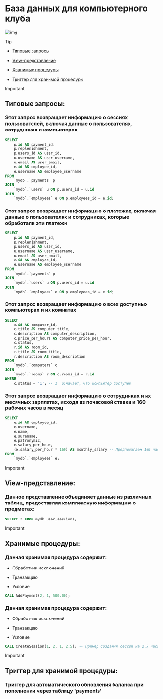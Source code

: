 # База данных для компьютерного клуба
![img]([https://github.com/Cainones/Auction_DB/blob/main/Auction_ERD.png](https://github.com/skeletus-design/course_work/blob/main/er.png?raw=true))

>[!TIP]
+ [Типовые запросы](#Типовые-запросы)
- [View-представление](#View-представление)
* [Хранимые процедуры](#Хранимые-процедуры)
+ [Триггер для хранимой процедуры](#Триггер-для-хранимой-процедуры)

> [!IMPORTANT]
> ## Типовые запросы:

### Этот запрос возвращает информацию о сессиях пользователей, включая данные о пользователях, сотрудниках и компьютерах

```sql
SELECT 
    p.id AS payment_id,
    p.replenishment,
    p.users_id AS user_id,
    u.username AS user_username,
    u.email AS user_email,
    e.id AS employee_id,
    e.username AS employee_username
FROM 
    `mydb`.`payments` p
JOIN 
    `mydb`.`users` u ON p.users_id = u.id
JOIN 
    `mydb`.`employees` e ON p.employees_id = e.id;
```

### Этот запрос возвращает информацию о платежах, включая данные о пользователях и сотрудниках, которые обработали эти платежи

```sql
SELECT 
    p.id AS payment_id,
    p.replenishment,
    p.users_id AS user_id,
    u.username AS user_username,
    u.email AS user_email,
    e.id AS employee_id,
    e.username AS employee_username
FROM 
    `mydb`.`payments` p
JOIN 
    `mydb`.`users` u ON p.users_id = u.id
JOIN 
    `mydb`.`employees` e ON p.employees_id = e.id;
```

### Этот запрос возвращает информацию о всех доступных компьютерах и их комнатах
```sql
SELECT 
    c.id AS computer_id,
    c.title AS computer_title,
    c.description AS computer_description,
    c.price_per_hours AS computer_price_per_hour,
    c.status,
    r.id AS room_id,
    r.title AS room_title,
    r.description AS room_description
FROM 
    `mydb`.`computers` c
JOIN 
    `mydb`.`rooms` r ON c.rooms_id = r.id
WHERE 
    c.status = '1'; -- 1  означает, что компьютер доступен
```

### Этот запрос возвращает информацию о сотрудниках и их месячных зарплатах, исходя из почасовой ставки и 160 рабочих часов в месяц

```sql
SELECT 
    e.id AS employee_id,
    e.username,
    e.name,
    e.surename,
    e.patronymic,
    e.salary_per_hour,
    (e.salary_per_hour * 160) AS monthly_salary -- Предполагаем 160 часов работы в месяц
FROM 
    `mydb`.`employees` e;

```

> [!IMPORTANT]
> ## View-представление:

### Данное представление объединяет данные из различных таблиц, предоставляя комплексную информацию о предметах:

```sql
SELECT * FROM mydb.user_sessions;
```

> [!IMPORTANT]
> ## Хранимые процедуры: 

### Данная хранимая процедура содержит: 
- Обработчик исключений
* Транзакцию 
+ Условие

```sql
CALL AddPayment(2, 1, 500.00);
```

### Данная хранимая процедура содержит: 
- Обработчик исключений
* Транзакцию 
+ Условие

```sql
CALL CreateSession(1, 2, 1, 2.5); -- Пример создания сессии на 2.5 часа для пользователя с id=1, сотрудником с id=1 и компьютером с id=1
```

> [!IMPORTANT]
> ## Триггер для хранимой процедуры:

### Триггер для автоматического обновления баланса при пополнении через таблицу 'payments'

